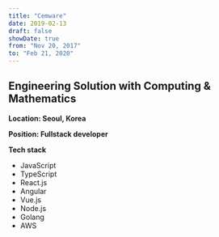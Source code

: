 ```yaml
---
title: "Cemware"
date: 2019-02-13
draft: false
showDate: true
from: "Nov 20, 2017"
to: "Feb 21, 2020"
---
```


## Engineering Solution with Computing & Mathematics

**Location: Seoul, Korea**

**Position: Fullstack developer**

**Tech stack**

- JavaScript
- TypeScript
- React.js
- Angular
- Vue.js
- Node.js
- Golang
- AWS

